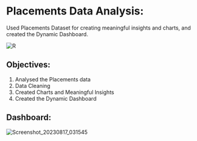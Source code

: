 # Placements Data Analysis:

Used Placements Dataset for creating meaningful insights and charts, and created the Dynamic Dashboard.

![R](https://github.com/yasmeenustad/Placements-Data-Analysis-Excel-Project/assets/112754746/16547420-0668-417f-8291-cae312c214cd)

## Objectives:
1. Analysed the Placements data
2. Data Cleaning
3. Created Charts and Meaningful Insights
4. Created the Dynamic Dashboard

## Dashboard:
![Screenshot_20230817_031545](https://github.com/yasmeenustad/Placements-Data-Analysis-Excel-Project/assets/112754746/40374056-ac71-4239-9e6c-a6ef03f50b3f)



